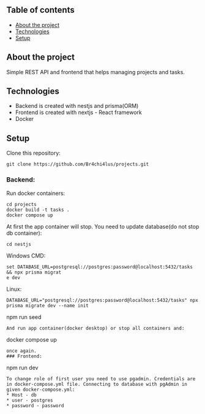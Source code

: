 ## Table of contents
* [About the project](#About-the-project)
* [Technologies](#Technologies)
* [Setup](#Setup)

## About the project
Simple REST API and frontend that helps managing projects and tasks.
## Technologies
* Backend is created with nestjs and prisma(ORM)
* Frontend is created with nextjs - React framework
* Docker
## Setup
Clone this repository:
```
git clone https://github.com/Br4chi4lus/projects.git
```
### Backend:
Run docker containers:
```
cd projects
docker build -t tasks .
docker compose up
```
At first the app container will stop. You need to update database(do not stop db container):
```
cd nestjs
```
Windows CMD:
```
set DATABASE_URL=postgresql://postgres:password@localhost:5432/tasks && npx prisma migrat
e dev
```
Linux:
```
DATABASE_URL="postgresql://postgres:password@localhost:5432/tasks" npx prisma migrate dev --name init
```
npm run seed
```
And run app container(docker desktop) or stop all containers and:
```
docker compose up
```
once again.
### Frontend:
```
npm run dev
```
To change role of first user you need to use pgadmin. Credentials are in docker-compose.yml file. Connecting to database with pgAdmin in given docker-compose.yml:
* Host - db
* user - postgres
* password - password
